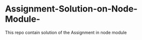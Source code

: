 # Assignment-Solution-on-Node-Module-
This repo contain solution of the Assignment in node module  
